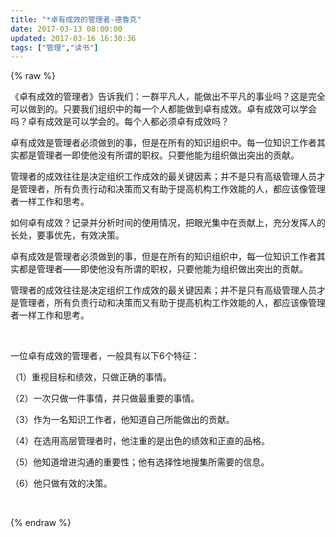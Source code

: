 ```yaml
---
title: "*卓有成效的管理者-德鲁克"
date: 2017-03-13 08:00:00
updated: 2017-03-16 16:30:36
tags: ["管理","读书"]
---
```

{% raw %}
<p>《卓有成效的管理者》告诉我们：一群平凡人，能做出不平凡的事业吗？这是完全可以做到的。只要我们组织中的每一个人都能做到卓有成效。卓有成效可以学会吗？卓有成效是可以学会的。每个人都必须卓有成效吗？</p><p>卓有成效是管理者必须做到的事，但是在所有的知识组织中。每一位知识工作者其实都是管理者一即使他没有所谓的职权。只要他能为组织做出突出的贡献。</p><p>管理者的成效往往是决定组织工作成效的最关键因素；并不是只有高级管理人员才是管理者，所有负责行动和决策而又有助于提高机构工作效能的人，都应该像管理者一样工作和思考。</p><p>如何卓有成效？记录并分析时间的使用情况，把眼光集中在贡献上，充分发挥人的长处，要事优先，有效决策。</p><p>卓有成效是管理者必须做到的事，但是在所有的知识组织中，每一位知识工作者其实都是管理者——即使他没有所谓的职权，只要他能为组织做出突出的贡献。</p><p>管理者的成效往往是决定组织工作成效的最关键因素；并不是只有高级管理人员才是管理者，所有负责行动和决策而又有助于提高机构工作效能的人，都应该像管理者一样工作和思考。</p><p><br/></p><p>一位卓有成效的管理者，一般具有以下6个特征：</p><p>（1）重视目标和绩效，只做正确的事情。</p><p>（2）一次只做一件事情，并只做最重要的事情。</p><p>（3）作为一名知识工作者，他知道自己所能做出的贡献。</p><p>（4）在选用高层管理者时，他注重的是出色的绩效和正直的品格。</p><p>（5）他知道增进沟通的重要性；他有选择性地搜集所需要的信息。</p><p>（6）他只做有效的决策。</p><p><br/></p>
{% endraw %}
